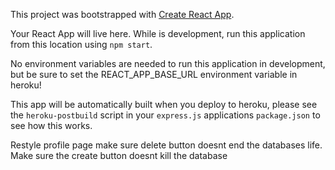 This project was bootstrapped with [Create React App](https://github.com/facebook/create-react-app).

Your React App will live here.  While is development, run this application from this location using `npm start`.


No environment variables are needed to run this application in development, but be sure to set the REACT_APP_BASE_URL environment variable in heroku!

This app will be automatically built when you deploy to heroku, please see the `heroku-postbuild` script in your `express.js` applications `package.json` to see how this works.



Restyle profile page
make sure delete button doesnt end the databases life.
Make sure the create button doesnt kill the database
